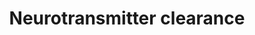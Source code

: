 ---
annotations:
- id: PW:0000059
  parent: signaling pathway
  type: Pathway Ontology
  value: signaling pathway pertinent to the brain and nervous system
- id: PW:0000003
  parent: signaling pathway
  type: Pathway Ontology
  value: signaling pathway
authors:
- MaintBot
- Ariutta
- ReactomeTeam
- Anwesha
- Ryanmiller
- Mkutmon
description: Neurotransmitter released in the synaptic cleft binds to specific  receptors
  on the post-synaptic cell and the excess of the neurotransmitter is cleared to prevent
  over activation of the post-synaptic cell. The neurotransmitter is cleared by either
  re-uptake by the pre-synaptic neuron, diffusion in the perisynaptic area, uptake
  by astrocytes surrounding the synaptic cleft or enzymatic degradation of the neurotransmitter.  View
  original pathway at [http://www.reactome.org/PathwayBrowser/#DIAGRAM=112311 Reactome].
last-edited: 2021-01-25
organisms:
- Homo sapiens
redirect_from:
- /index.php/Pathway:WP1870
- /instance/WP1870
revision: null
schema-jsonld:
- '@context': https://schema.org/
  '@id': https://wikipathways.github.io/pathways/WP1870.html
  '@type': Dataset
  creator:
    '@type': Organization
    name: WikiPathways
  description: Neurotransmitter released in the synaptic cleft binds to specific  receptors
    on the post-synaptic cell and the excess of the neurotransmitter is cleared to
    prevent over activation of the post-synaptic cell. The neurotransmitter is cleared
    by either re-uptake by the pre-synaptic neuron, diffusion in the perisynaptic
    area, uptake by astrocytes surrounding the synaptic cleft or enzymatic degradation
    of the neurotransmitter.  View original pathway at [http://www.reactome.org/PathwayBrowser/#DIAGRAM=112311
    Reactome].
  keywords:
  - 3MT
  - 5HIALD
  - 5HT
  - ACHE
  - 'ACHE '
  - ACHE:ACHEIs
  - ACHEIs
  - 'ALDH2 '
  - ALDH2 tetramer
  - AcCho
  - AdoHcy
  - AdoMet
  - 'BCHE '
  - COMT
  - 'COMT '
  - COMT inhibitors
  - COMT:COMT inhibitors
  - Cho
  - Cholinesterase
  - Cl-
  - DA
  - DOPAC
  - 'FAD '
  - H+
  - H2O
  - H2O2
  - HCYS
  - HIAA
  - HIALD
  - HVA
  - LRTOMT
  - 'MAOA '
  - MAOA:FAD
  - NAD+
  - NADH
  - NAd
  - NH3
  - Na+
  - O2
  - 'SLC22A1 '
  - SLC22A1,SLC22A2
  - 'SLC22A2 '
  - SLC6A3
  - SLC6A4
  - acetate
  - 'donepezil '
  - 'entacapone '
  license: CC0
  name: Neurotransmitter clearance
seo: CreativeWork
title: Neurotransmitter clearance
wpid: WP1870
---
